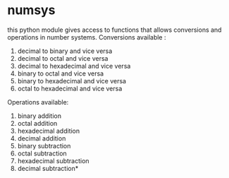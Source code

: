 # numsys

 this python module gives access to functions that allows conversions and operations in number systems.
 Conversions available :
   1) decimal to binary and vice versa
   2) decimal to octal and vice versa
   3) decimal to hexadecimal and vice versa
   4) binary to octal and vice versa
   5) binary to hexadecimal and vice versa
   6) octal to hexadecimal and vice versa

 Operations available:
   1) binary addition
   2) octal addition
   3) hexadecimal addition
   4) decimal addition
   5) binary subtraction
   6) octal subtraction
   7) hexadecimal subtraction
   8) decimal subtraction*

